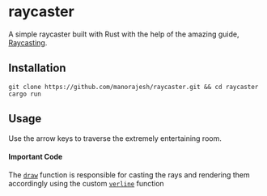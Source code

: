 # raycaster
A simple raycaster built with Rust with the help of the amazing guide, [Raycasting](https://lodev.org/cgtutor/raycasting2.html).

## Installation
```
git clone https://github.com/manorajesh/raycaster.git && cd raycaster
cargo run
```

## Usage
Use the arrow keys to traverse the extremely entertaining room.

#### Important Code
The [`draw`](https://github.com/manorajesh/raycaster/blob/b34d95d8dfeea019172e3a7cab736a628120c95d/src/raycaster.rs#L74-L186) function is responsible for casting the rays and rendering them accordingly using the custom [`verline`](https://github.com/manorajesh/raycaster/blob/b34d95d8dfeea019172e3a7cab736a628120c95d/src/main.rs#L78-L103) function